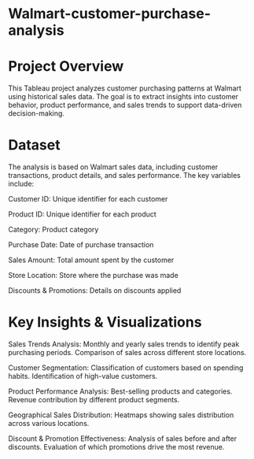 # Walmart-customer-purchase-analysis
# Project Overview
This Tableau project analyzes customer purchasing patterns at Walmart using historical sales data. The goal is to extract insights into customer behavior, product performance, and sales trends to support data-driven decision-making.

# Dataset
The analysis is based on Walmart sales data, including customer transactions, product details, and sales performance. The key variables include:

Customer ID: Unique identifier for each customer

Product ID: Unique identifier for each product

Category: Product category

Purchase Date: Date of purchase transaction

Sales Amount: Total amount spent by the customer

Store Location: Store where the purchase was made

Discounts & Promotions: Details on discounts applied

# Key Insights & Visualizations

Sales Trends Analysis: Monthly and yearly sales trends to identify peak purchasing periods. Comparison of sales across different store locations.

Customer Segmentation: Classification of customers based on spending habits. Identification of high-value customers. 

Product Performance Analysis: Best-selling products and categories. Revenue contribution by different product segments.

Geographical Sales Distribution: Heatmaps showing sales distribution across various locations.

Discount & Promotion Effectiveness: Analysis of sales before and after discounts. Evaluation of which promotions drive the most revenue.
